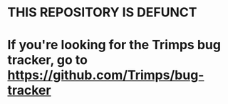 # THIS REPOSITORY IS DEFUNCT
# If you're looking for the Trimps bug tracker, go to https://github.com/Trimps/bug-tracker
